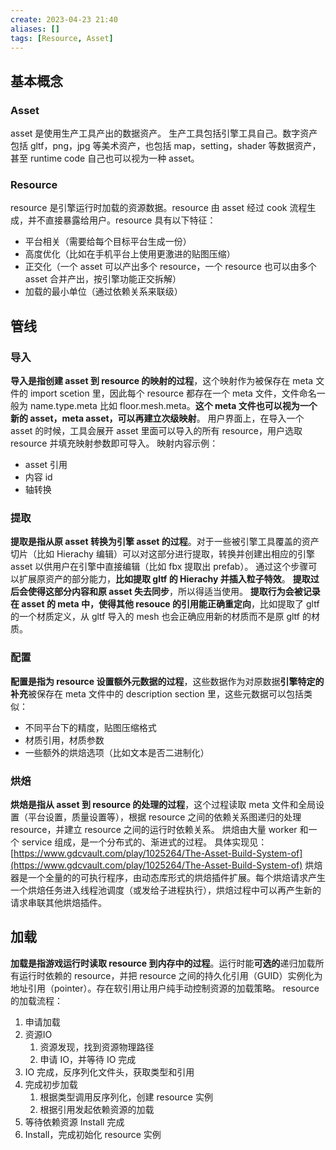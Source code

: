 ```yaml
---
create: 2023-04-23 21:40
aliases: []
tags: [Resource, Asset]
---
```

## 基本概念
### Asset
asset 是使用生产工具产出的数据资产。
生产工具包括引擎工具自己。数字资产包括 gltf，png，jpg 等美术资产，也包括 map，setting，shader 等数据资产，甚至 runtime code 自己也可以视为一种 asset。
### Resource
resource 是引擎运行时加载的资源数据。resource 由 asset 经过 cook 流程生成，并不直接暴露给用户。resource 具有以下特征：

- 平台相关（需要给每个目标平台生成一份）
- 高度优化（比如在手机平台上使用更激进的贴图压缩）
- 正交化（一个 asset 可以产出多个 resource，一个 resource 也可以由多个 asset 合并产出，按引擎功能正交拆解）
- 加载的最小单位（通过依赖关系来联级）
## 管线
### 导入
**导入是指创建 asset 到 resource 的映射的过程**，这个映射作为被保存在 meta 文件的 import scetion 里，因此每个 resource 都存在一个 meta 文件，文件命名一般为 name.type.meta 比如 floor.mesh.meta。**这个 meta 文件也可以视为一个新的 asset，meta asset，可以再建立次级映射**。
用户界面上，在导入一个 asset 的时候，工具会展开 asset 里面可以导入的所有 resource，用户选取 resource 并填充映射参数即可导入。
映射内容示例：

- asset 引用
- 内容 id
- 轴转换
### 提取
**提取是指从原 asset 转换为引擎 asset 的过程**。对于一些被引擎工具覆盖的资产切片（比如 Hierachy 编辑）可以对这部分进行提取，转换并创建出相应的引擎 asset 以供用户在引擎中直接编辑（比如 fbx 提取出 prefab）。
通过这个步骤可以扩展原资产的部分能力，**比如提取 gltf 的 Hierachy 并插入粒子特效**。
**提取过后会使得这部分内容和原 asset 失去同步**，所以得适当使用。
**提取行为会被记录在 asset 的 meta 中，使得其他 resouce 的引用能正确重定向**，比如提取了 gltf 的一个材质定义，从 gltf 导入的 mesh 也会正确应用新的材质而不是原 gltf 的材质。
### 配置
**配置是指为 resource 设置额外元数据的过程**，这些数据作为对原数据**引擎特定的补充**被保存在 meta 文件中的 description section 里，这些元数据可以包括类似：

- 不同平台下的精度，贴图压缩格式
- 材质引用，材质参数
- 一些额外的烘焙选项（比如文本是否二进制化）
### 烘焙
**烘焙是指从 asset 到 resource 的处理的过程**，这个过程读取 meta 文件和全局设置（平台设置，质量设置等），根据 resource 之间的依赖关系图递归的处理 resource，并建立 resource 之间的运行时依赖关系。
烘焙由大量 worker 和一个 service 组成，是一个分布式的、渐进式的过程。
具体实现见：[https://www.gdcvault.com/play/1025264/The-Asset-Build-System-of](https://www.gdcvault.com/play/1025264/The-Asset-Build-System-of)
烘焙器是一个全量的的可执行程序，由动态库形式的烘焙插件扩展。每个烘焙请求产生一个烘焙任务进入线程池调度（或发给子进程执行），烘焙过程中可以再产生新的请求串联其他烘焙插件。
## 加载
**加载是指游戏运行时读取 resource 到内存中的过程**。运行时能**可选的**递归加载所有运行时依赖的 resource，并把 resource 之间的持久化引用（GUID）实例化为地址引用（pointer）。存在软引用让用户纯手动控制资源的加载策略。
resource 的加载流程：

1. 申请加载
2. 资源IO
   1. 资源发现，找到资源物理路径
   2. 申请 IO，并等待 IO 完成
3. IO 完成，反序列化文件头，获取类型和引用
4. 完成初步加载
   1. 根据类型调用反序列化，创建 resource 实例
   2. 根据引用发起依赖资源的加载
5. 等待依赖资源 Install 完成
6. Install，完成初始化 resource 实例

